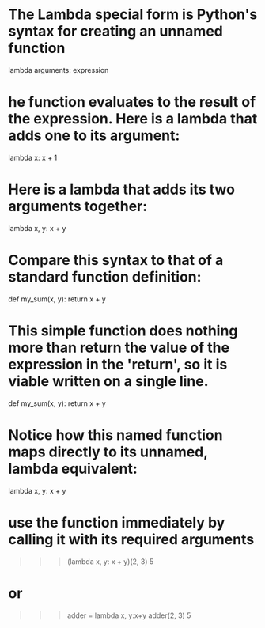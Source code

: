 # The Lambda special form is Python's syntax for creating an unnamed function #
lambda arguments: expression

# he function evaluates to the result of the expression.  Here is a lambda that adds one to its argument: #
lambda x: x + 1

# Here is a lambda that adds its two arguments together: #
lambda x, y: x + y

# Compare this syntax to that of a standard function definition: #
def my_sum(x, y):
        return x + y

# This simple function does nothing more than return the value of the expression in the 'return', so it is viable written on a single line. #
def my_sum(x, y): return x + y

# Notice how this named function maps directly to its unnamed, lambda equivalent: #
lambda x, y: x + y

# use the function immediately by calling it with its required arguments #
>>> (lambda x, y: x + y)(2, 3)
5

# or #
>>> adder = lambda x, y:x+y
>>> adder(2, 3)
5

